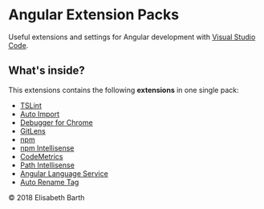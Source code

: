 # Angular Extension Packs

Useful extensions and settings for Angular development with [Visual Studio Code](https://code.visualstudio.com/).  

## What's inside?

This extensions contains the following **extensions** in one single pack:

* [TSLint](https://marketplace.visualstudio.com/items?itemName=eg2.tslint)
* [Auto Import](https://marketplace.visualstudio.com/items?itemName=steoates.autoimport)
* [Debugger for Chrome](https://marketplace.visualstudio.com/items?itemName=msjsdiag.debugger-for-chrome)
* [GitLens](https://marketplace.visualstudio.com/items?itemName=eamodio.gitlens)
* [npm](https://marketplace.visualstudio.com/items?itemName=eg2.vscode-npm-script)
* [npm Intellisense](https://marketplace.visualstudio.com/items?itemName=christian-kohler.npm-intellisense)
* [CodeMetrics](https://marketplace.visualstudio.com/items?itemName=kisstkondoros.vscode-codemetrics)
* [Path Intellisense](https://marketplace.visualstudio.com/items?itemName=christian-kohler.path-intellisense)
* [Angular Language Service](https://marketplace.visualstudio.com/items?itemName=Angular.ng-template)
* [Auto Rename Tag](https://marketplace.visualstudio.com/items?itemName=formulahendry.auto-rename-tag)

&copy; 2018 Elisabeth Barth
